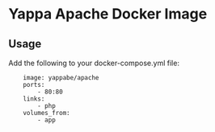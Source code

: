 # Yappa Apache Docker Image

## Usage

Add the following to your docker-compose.yml file:

```apache:
    image: yappabe/apache
    ports:
        - 80:80
    links:
        - php
    volumes_from:
        - app
```
